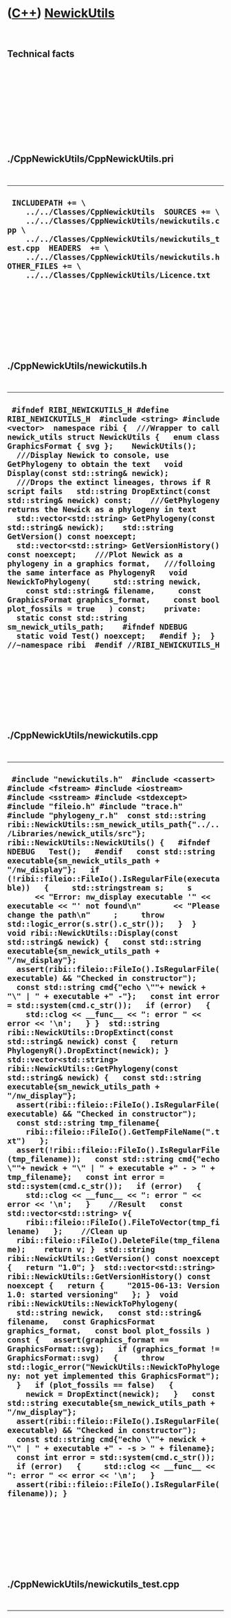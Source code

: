 
 

 

 

 

 

([C++](Cpp.md)) [NewickUtils](CppNewickUtils.md)
==================================================

 

Technical facts
---------------

 

 

 

 

 

 

./CppNewickUtils/CppNewickUtils.pri
-----------------------------------

 

  ----------------------------------------------------------------------------------------------------------------------------------------------------------------------------------------------------------------------------------------------------------------------------------------------------------
  ` INCLUDEPATH += \     ../../Classes/CppNewickUtils  SOURCES += \     ../../Classes/CppNewickUtils/newickutils.cpp \     ../../Classes/CppNewickUtils/newickutils_test.cpp  HEADERS  += \     ../../Classes/CppNewickUtils/newickutils.h  OTHER_FILES += \     ../../Classes/CppNewickUtils/Licence.txt`
  ----------------------------------------------------------------------------------------------------------------------------------------------------------------------------------------------------------------------------------------------------------------------------------------------------------

 

 

 

 

 

./CppNewickUtils/newickutils.h
------------------------------

 

  -------------------------------------------------------------------------------------------------------------------------------------------------------------------------------------------------------------------------------------------------------------------------------------------------------------------------------------------------------------------------------------------------------------------------------------------------------------------------------------------------------------------------------------------------------------------------------------------------------------------------------------------------------------------------------------------------------------------------------------------------------------------------------------------------------------------------------------------------------------------------------------------------------------------------------------------------------------------------------------------------------------------------------------------------------------------------------------------------------------------------------------------------------------------------------
  ` #ifndef RIBI_NEWICKUTILS_H #define RIBI_NEWICKUTILS_H  #include <string> #include <vector>  namespace ribi {  ///Wrapper to call newick_utils struct NewickUtils {   enum class GraphicsFormat { svg };    NewickUtils();     ///Display Newick to console, use GetPhylogeny to obtain the text   void Display(const std::string& newick);    ///Drops the extinct lineages, throws if R script fails   std::string DropExtinct(const std::string& newick) const;    ///GetPhylogeny returns the Newick as a phylogeny in text   std::vector<std::string> GetPhylogeny(const std::string& newick);    std::string GetVersion() const noexcept;   std::vector<std::string> GetVersionHistory() const noexcept;    ///Plot Newick as a phylogeny in a graphics format,   ///folloing the same interface as PhylogenyR   void NewickToPhylogeny(     std::string newick,     const std::string& filename,     const GraphicsFormat graphics_format,     const bool plot_fossils = true   ) const;    private:   static const std::string sm_newick_utils_path;    #ifndef NDEBUG   static void Test() noexcept;   #endif };  } //~namespace ribi  #endif //RIBI_NEWICKUTILS_H`
  -------------------------------------------------------------------------------------------------------------------------------------------------------------------------------------------------------------------------------------------------------------------------------------------------------------------------------------------------------------------------------------------------------------------------------------------------------------------------------------------------------------------------------------------------------------------------------------------------------------------------------------------------------------------------------------------------------------------------------------------------------------------------------------------------------------------------------------------------------------------------------------------------------------------------------------------------------------------------------------------------------------------------------------------------------------------------------------------------------------------------------------------------------------------------------

 

 

 

 

 

./CppNewickUtils/newickutils.cpp
--------------------------------

 

  -------------------------------------------------------------------------------------------------------------------------------------------------------------------------------------------------------------------------------------------------------------------------------------------------------------------------------------------------------------------------------------------------------------------------------------------------------------------------------------------------------------------------------------------------------------------------------------------------------------------------------------------------------------------------------------------------------------------------------------------------------------------------------------------------------------------------------------------------------------------------------------------------------------------------------------------------------------------------------------------------------------------------------------------------------------------------------------------------------------------------------------------------------------------------------------------------------------------------------------------------------------------------------------------------------------------------------------------------------------------------------------------------------------------------------------------------------------------------------------------------------------------------------------------------------------------------------------------------------------------------------------------------------------------------------------------------------------------------------------------------------------------------------------------------------------------------------------------------------------------------------------------------------------------------------------------------------------------------------------------------------------------------------------------------------------------------------------------------------------------------------------------------------------------------------------------------------------------------------------------------------------------------------------------------------------------------------------------------------------------------------------------------------------------------------------------------------------------------------------------------------------------------------------------------------------------------------------------------------------------------------------------------------------------------------------------------------------------------------------------------------------------------------------------------------------------------------------------------------------------------------------------------------------------------------------------------------------------------------------------------------------------------------------------------------------------------------------------------------------------------------------------------------------------------------------------------------------------------------------------------------------------------------
  ` #include "newickutils.h"  #include <cassert> #include <fstream> #include <iostream> #include <sstream> #include <stdexcept>  #include "fileio.h" #include "trace.h" #include "phylogeny_r.h"  const std::string ribi::NewickUtils::sm_newick_utils_path{"../../Libraries/newick_utils/src"};  ribi::NewickUtils::NewickUtils() {   #ifndef NDEBUG   Test();   #endif   const std::string executable{sm_newick_utils_path + "/nw_display"};   if (!ribi::fileio::FileIo().IsRegularFile(executable))   {     std::stringstream s;     s       << "Error: nw_display executable '" << executable << "' not found\n"       << "Please change the path\n"     ;     throw std::logic_error(s.str().c_str());   }  }  void ribi::NewickUtils::Display(const std::string& newick) {   const std::string executable{sm_newick_utils_path + "/nw_display"};   assert(ribi::fileio::FileIo().IsRegularFile(executable) && "Checked in constructor");   const std::string cmd{"echo \""+ newick + "\" | " + executable +" -"};   const int error = std::system(cmd.c_str());   if (error)   {     std::clog << __func__ << ": error " << error << '\n';   } }  std::string ribi::NewickUtils::DropExtinct(const std::string& newick) const {   return PhylogenyR().DropExtinct(newick); }  std::vector<std::string> ribi::NewickUtils::GetPhylogeny(const std::string& newick) {   const std::string executable{sm_newick_utils_path + "/nw_display"};   assert(ribi::fileio::FileIo().IsRegularFile(executable) && "Checked in constructor");   const std::string tmp_filename{     ribi::fileio::FileIo().GetTempFileName(".txt")   };   assert(!ribi::fileio::FileIo().IsRegularFile(tmp_filename));   const std::string cmd{"echo \""+ newick + "\" | " + executable +" - > " + tmp_filename};   const int error = std::system(cmd.c_str());   if (error)   {     std::clog << __func__ << ": error " << error << '\n';   }    //Result   const std::vector<std::string> v{     ribi::fileio::FileIo().FileToVector(tmp_filename)   };    //Clean up   ribi::fileio::FileIo().DeleteFile(tmp_filename);    return v; }  std::string ribi::NewickUtils::GetVersion() const noexcept {   return "1.0"; }  std::vector<std::string> ribi::NewickUtils::GetVersionHistory() const noexcept {   return {     "2015-06-13: Version 1.0: started versioning"   }; }  void ribi::NewickUtils::NewickToPhylogeny(   std::string newick,   const std::string& filename,   const GraphicsFormat graphics_format,   const bool plot_fossils ) const {   assert(graphics_format == GraphicsFormat::svg);   if (graphics_format != GraphicsFormat::svg)   {     throw std::logic_error("NewickUtils::NewickToPhylogeny: not yet implemented this GraphicsFormat");   }   if (plot_fossils == false)   {     newick = DropExtinct(newick);   }   const std::string executable{sm_newick_utils_path + "/nw_display"};   assert(ribi::fileio::FileIo().IsRegularFile(executable) && "Checked in constructor");   const std::string cmd{"echo \""+ newick + "\" | " + executable +" - -s > " + filename};   const int error = std::system(cmd.c_str());   if (error)   {     std::clog << __func__ << ": error " << error << '\n';   }   assert(ribi::fileio::FileIo().IsRegularFile(filename)); }`
  -------------------------------------------------------------------------------------------------------------------------------------------------------------------------------------------------------------------------------------------------------------------------------------------------------------------------------------------------------------------------------------------------------------------------------------------------------------------------------------------------------------------------------------------------------------------------------------------------------------------------------------------------------------------------------------------------------------------------------------------------------------------------------------------------------------------------------------------------------------------------------------------------------------------------------------------------------------------------------------------------------------------------------------------------------------------------------------------------------------------------------------------------------------------------------------------------------------------------------------------------------------------------------------------------------------------------------------------------------------------------------------------------------------------------------------------------------------------------------------------------------------------------------------------------------------------------------------------------------------------------------------------------------------------------------------------------------------------------------------------------------------------------------------------------------------------------------------------------------------------------------------------------------------------------------------------------------------------------------------------------------------------------------------------------------------------------------------------------------------------------------------------------------------------------------------------------------------------------------------------------------------------------------------------------------------------------------------------------------------------------------------------------------------------------------------------------------------------------------------------------------------------------------------------------------------------------------------------------------------------------------------------------------------------------------------------------------------------------------------------------------------------------------------------------------------------------------------------------------------------------------------------------------------------------------------------------------------------------------------------------------------------------------------------------------------------------------------------------------------------------------------------------------------------------------------------------------------------------------------------------------------------------------

 

 

 

 

 

./CppNewickUtils/newickutils\_test.cpp
--------------------------------------

 

  -----------------------------------------------------------------------------------------------------------------------------------------------------------------------------------------------------------------------------------------------------------------------------------------------------------------------------------------------------------------------------------------------------------------------------------------------------------------------------------------------------------------------------------------------------------------------------------------------------------------------------------------------------------------------------------------------------------------------------------------------------------------------------------------------------------------------------------------------------------------------------------------------------------------------------------------------------------------------------------------------------------------------------------------------------------------------------------------------------------------------------------------------------------------------------------------------------------------------------------------------------------------------------------------------------------------------------------------------------------------------------------------------------------------------------------------------------------------------------------------------------------------------------------------------------------------------------------------------------------------------------------------------------------------------------------------------------------------------------------------------------------------------------------------------------------------------------------------------------------------------------------------------------------------------------------------------------------------------------------------------------------------------------------------------------------------------------------------------------------------------------------------------------------------------------------------------------------------------------------------------------------------------------------------------------------------------------------------------------------------------------------------------------------------------------------------------------------------------------------------------------------------------------------------------------------------------------------------------------------------------------------------------------------------------------------------------------------------------------------------------------------------------------------------------------------------------------------------------------------------------------------------------------------------------------------------------------------------------------------
  ` #include "newickutils.h"  #include <cassert>  #include "fileio.h" #include "phylogeny_r.h" #include "testtimer.h" #include "trace.h"  #ifndef NDEBUG void ribi::NewickUtils::Test() noexcept {   {     static bool is_tested{false};     if (is_tested) return;     is_tested = true;   }   {     PhylogenyR();   }   const ribi::TestTimer test_timer(__func__,__FILE__,1.0);   const bool verbose{false};   if (verbose) { TRACE("GetPhylogeny"); }   {     const std::string newick{"(1,2);"};     std::vector<std::string> v{NewickUtils().GetPhylogeny(newick)};     assert(!v.empty());   }   if (verbose) { TRACE("DropExtinct"); }   {     assert(       NewickUtils().DropExtinct(            "(L:1,(((((XD:1,ZD:1):1,CE:2):1,(FE:2,EE:2):1):1,(GD:1,ID:1):1,BD:1):3,(AC:1,EC:1):1,(((TC:1,FD:2):1,QC:1,RC:1):1,((((AE:1,BE:1):1,(WD:1,YD:1):1):1,HD:1):2,MC:1):1):1):3);"       ) == "((((XD:1,ZD:1):1,CE:2):1,(FE:2,EE:2):1):4,((AE:1,BE:1):1,(WD:1,YD:1):1):5);"     );   }   if (verbose) { TRACE("NewickToPhylogeny on easy phylogeny"); }   {     const std::string temp_svg_filename{       ribi::fileio::FileIo().GetTempFileName(".svg")     };     const bool plot_fossils{true};     const std::string newick{"((F:2,G:2):1,H:3);"};     NewickUtils().NewickToPhylogeny(       newick,       temp_svg_filename,       NewickUtils::GraphicsFormat::svg,       plot_fossils     );     assert(ribi::fileio::FileIo().IsRegularFile(temp_svg_filename));     //Clean up     ribi::fileio::FileIo().DeleteFile(temp_svg_filename.c_str());   }   if (verbose) { TRACE("NewickToPhylogeny on hard phylogeny"); }   //ISSUE_267 does affect PhylogenyR, but not this class   {     const std::string newick{       "(L:1,(((((XD:1,ZD:1):1,CE:2):1,(FE:2,EE:2):1):1,(GD:1,ID:1):1,BD:1):3,(AC:1,EC:1):1,(((TC:1,FD:2):1,QC:1,RC:1):1,((((AE:1,BE:1):1,(WD:1,YD:1):1):1,HD:1):2,MC:1):1):1):3);"     };     for (bool plot_fossils: {true,false})     {       const std::string temp_svg_filename{         ribi::fileio::FileIo().GetTempFileName(".svg")       };       NewickUtils().NewickToPhylogeny(newick,temp_svg_filename,         NewickUtils::GraphicsFormat::svg,         plot_fossils       );       assert(ribi::fileio::FileIo().IsRegularFile(temp_svg_filename));       ribi::fileio::FileIo().DeleteFile(temp_svg_filename.c_str());     }   }   #ifdef FIX_ISSUE_269   //NewickToPhylogeny as PNG   {     const std::string temp_png_filename{       ribi::fileio::FileIo().GetTempFileName(".png")     };     const bool plot_fossils{false};     const std::string newick{"((F:2,G:2):1,H:3);"};     NewickUtils().NewickToPhylogeny(       newick,       temp_png_filename,       NewickUtils::GraphicsFormat::png,       plot_fossils     );     assert(ribi::fileio::FileIo().IsRegularFile(temp_png_filename));     //Clean up     ribi::fileio::FileIo().DeleteFile(temp_png_filename.c_str());   }   #endif // FIX_ISSUE_269 } #endif`
  -----------------------------------------------------------------------------------------------------------------------------------------------------------------------------------------------------------------------------------------------------------------------------------------------------------------------------------------------------------------------------------------------------------------------------------------------------------------------------------------------------------------------------------------------------------------------------------------------------------------------------------------------------------------------------------------------------------------------------------------------------------------------------------------------------------------------------------------------------------------------------------------------------------------------------------------------------------------------------------------------------------------------------------------------------------------------------------------------------------------------------------------------------------------------------------------------------------------------------------------------------------------------------------------------------------------------------------------------------------------------------------------------------------------------------------------------------------------------------------------------------------------------------------------------------------------------------------------------------------------------------------------------------------------------------------------------------------------------------------------------------------------------------------------------------------------------------------------------------------------------------------------------------------------------------------------------------------------------------------------------------------------------------------------------------------------------------------------------------------------------------------------------------------------------------------------------------------------------------------------------------------------------------------------------------------------------------------------------------------------------------------------------------------------------------------------------------------------------------------------------------------------------------------------------------------------------------------------------------------------------------------------------------------------------------------------------------------------------------------------------------------------------------------------------------------------------------------------------------------------------------------------------------------------------------------------------------------------------------------

 

 

 

 

 

 


